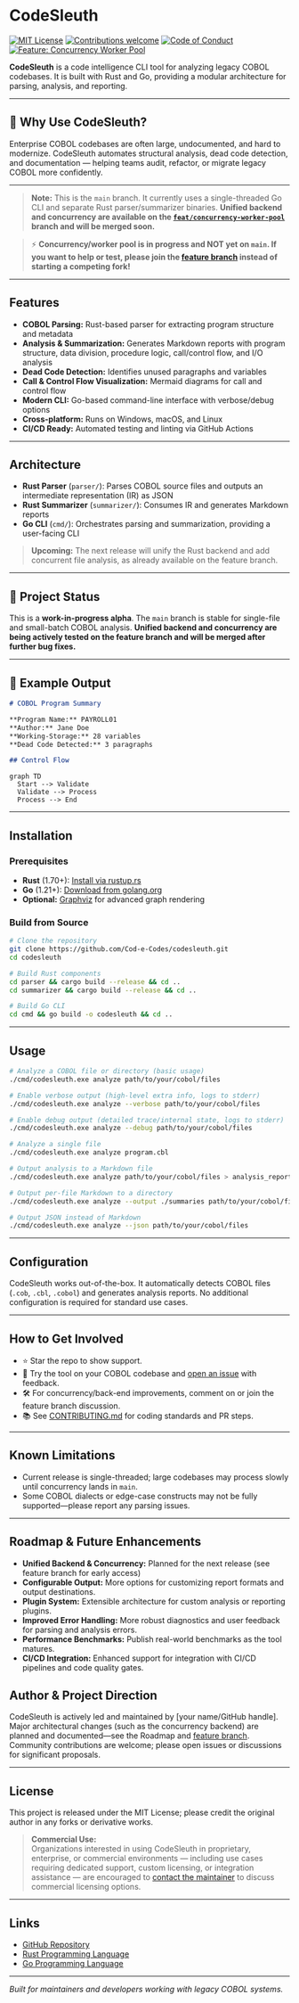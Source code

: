 # CodeSleuth

[![MIT License](https://img.shields.io/badge/license-MIT-blue.svg)](LICENSE)
[![Contributions welcome](https://img.shields.io/badge/contributions-welcome-brightgreen.svg)](CONTRIBUTING.md)
[![Code of Conduct](https://img.shields.io/badge/code%20of%20conduct-Contributor%20Covenant-blueviolet.svg)](CODE_OF_CONDUCT.md)
[![Feature: Concurrency Worker Pool](https://img.shields.io/badge/feature-concurrency--worker--pool-blueviolet)](https://github.com/Cod-e-Codes/codesleuth/tree/feat/concurrency-worker-pool)

**CodeSleuth** is a code intelligence CLI tool for analyzing legacy COBOL codebases. It is built with Rust and Go, providing a modular architecture for parsing, analysis, and reporting.

---

## 🚀 Why Use CodeSleuth?

Enterprise COBOL codebases are often large, undocumented, and hard to modernize. CodeSleuth automates structural analysis, dead code detection, and documentation — helping teams audit, refactor, or migrate legacy COBOL more confidently.

---

> **Note:**
> This is the `main` branch. It currently uses a single-threaded Go CLI and separate Rust parser/summarizer binaries. **Unified backend and concurrency are available on the [`feat/concurrency-worker-pool`](https://github.com/Cod-e-Codes/codesleuth/tree/feat/concurrency-worker-pool) branch and will be merged soon.**

> ⚡ **Concurrency/worker pool is in progress and NOT yet on `main`. If you want to help or test, please join the [feature branch](https://github.com/Cod-e-Codes/codesleuth/tree/feat/concurrency-worker-pool) instead of starting a competing fork!**

---

## Features

- **COBOL Parsing:** Rust-based parser for extracting program structure and metadata
- **Analysis & Summarization:** Generates Markdown reports with program structure, data division, procedure logic, call/control flow, and I/O analysis
- **Dead Code Detection:** Identifies unused paragraphs and variables
- **Call & Control Flow Visualization:** Mermaid diagrams for call and control flow
- **Modern CLI:** Go-based command-line interface with verbose/debug options
- **Cross-platform:** Runs on Windows, macOS, and Linux
- **CI/CD Ready:** Automated testing and linting via GitHub Actions

---

## Architecture

- **Rust Parser** (`parser/`): Parses COBOL source files and outputs an intermediate representation (IR) as JSON
- **Rust Summarizer** (`summarizer/`): Consumes IR and generates Markdown reports
- **Go CLI** (`cmd/`): Orchestrates parsing and summarization, providing a user-facing CLI

> **Upcoming:**
> The next release will unify the Rust backend and add concurrent file analysis, as already available on the feature branch.

---

## 🔧 Project Status

This is a **work-in-progress alpha**. The `main` branch is stable for single-file and small-batch COBOL analysis. **Unified backend and concurrency are being actively tested on the feature branch and will be merged after further bug fixes.**

---

## 📄 Example Output

```markdown
# COBOL Program Summary

**Program Name:** PAYROLL01  
**Author:** Jane Doe  
**Working-Storage:** 28 variables  
**Dead Code Detected:** 3 paragraphs

## Control Flow

```

```mermaid
graph TD
  Start --> Validate
  Validate --> Process
  Process --> End
```

---

## Installation

### Prerequisites

- **Rust** (1.70+): [Install via rustup.rs](https://rustup.rs/)
- **Go** (1.21+): [Download from golang.org](https://golang.org/dl/)
- **Optional:** [Graphviz](https://graphviz.gitlab.io/) for advanced graph rendering

### Build from Source

```bash
# Clone the repository
git clone https://github.com/Cod-e-Codes/codesleuth.git
cd codesleuth

# Build Rust components
cd parser && cargo build --release && cd ..
cd summarizer && cargo build --release && cd ..

# Build Go CLI
cd cmd && go build -o codesleuth && cd ..
```

---

## Usage

```bash
# Analyze a COBOL file or directory (basic usage)
./cmd/codesleuth.exe analyze path/to/your/cobol/files

# Enable verbose output (high-level extra info, logs to stderr)
./cmd/codesleuth.exe analyze --verbose path/to/your/cobol/files

# Enable debug output (detailed trace/internal state, logs to stderr)
./cmd/codesleuth.exe analyze --debug path/to/your/cobol/files

# Analyze a single file
./cmd/codesleuth.exe analyze program.cbl

# Output analysis to a Markdown file
./cmd/codesleuth.exe analyze path/to/your/cobol/files > analysis_report.md

# Output per-file Markdown to a directory
./cmd/codesleuth.exe analyze --output ./summaries path/to/your/cobol/files

# Output JSON instead of Markdown
./cmd/codesleuth.exe analyze --json path/to/your/cobol/files
```

---

## Configuration

CodeSleuth works out-of-the-box. It automatically detects COBOL files (`.cob`, `.cbl`, `.cobol`) and generates analysis reports. No additional configuration is required for standard use cases.

---

## How to Get Involved

- ⭐ Star the repo to show support.
- 🧪 Try the tool on your COBOL codebase and [open an issue](https://github.com/Cod-e-Codes/codesleuth/issues) with feedback.
- 🛠️ For concurrency/back-end improvements, comment on or join the feature branch discussion.
- 📚 See [CONTRIBUTING.md](CONTRIBUTING.md) for coding standards and PR steps.

---

## Known Limitations

- Current release is single-threaded; large codebases may process slowly until concurrency lands in `main`.
- Some COBOL dialects or edge-case constructs may not be fully supported—please report any parsing issues.

---

## Roadmap & Future Enhancements

- **Unified Backend & Concurrency:** Planned for the next release (see feature branch for early access)
- **Configurable Output:** More options for customizing report formats and output destinations.
- **Plugin System:** Extensible architecture for custom analysis or reporting plugins.
- **Improved Error Handling:** More robust diagnostics and user feedback for parsing and analysis errors.
- **Performance Benchmarks:** Publish real-world benchmarks as the tool matures.
- **CI/CD Integration:** Enhanced support for integration with CI/CD pipelines and code quality gates.

## Author & Project Direction

CodeSleuth is actively led and maintained by [your name/GitHub handle]. Major architectural changes (such as the concurrency backend) are planned and documented—see the Roadmap and [feature branch](https://github.com/Cod-e-Codes/codesleuth/tree/feat/concurrency-worker-pool). Community contributions are welcome; please open issues or discussions for significant proposals.

---

## License

This project is released under the MIT License; please credit the original author in any forks or derivative works.

> **Commercial Use:**  
> Organizations interested in using CodeSleuth in proprietary, enterprise, or commercial environments — including use cases requiring dedicated support, custom licensing, or integration assistance — are encouraged to [contact the maintainer](mailto:cod.e.codes.dev@gmail.com) to discuss commercial licensing options.

---

## Links

- [GitHub Repository](https://github.com/Cod-e-Codes/codesleuth)
- [Rust Programming Language](https://www.rust-lang.org/)
- [Go Programming Language](https://golang.org/)

---

*Built for maintainers and developers working with legacy COBOL systems.* 



